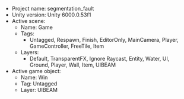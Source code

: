 <!-- UNITY CODE ASSIST INSTRUCTIONS START -->
- Project name: segmentation_fault
- Unity version: Unity 6000.0.53f1
- Active scene:
  - Name: Game
  - Tags:
    - Untagged, Respawn, Finish, EditorOnly, MainCamera, Player, GameController, FreeTile, Item
  - Layers:
    - Default, TransparentFX, Ignore Raycast, Entity, Water, UI, Ground, Player, Wall, Item, UIBEAM
- Active game object:
  - Name: Win
  - Tag: Untagged
  - Layer: UIBEAM
<!-- UNITY CODE ASSIST INSTRUCTIONS END -->